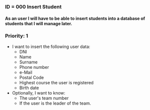 ### **ID** = 000 **Insert Student**

#### As an user I will have to be able to insert students into a database of students that I will manage later.

### **Priority**: 1

  * I want to insert the following user data:
    * DNI
    * Name
    * Surname
    * Phone number
    * e-Mail
    * Postal Code
    * Highest course the user is registered
    * Birth date
  * Optionally, I want to know:
    * The user's team number
    * If the user is the leader of the team.
